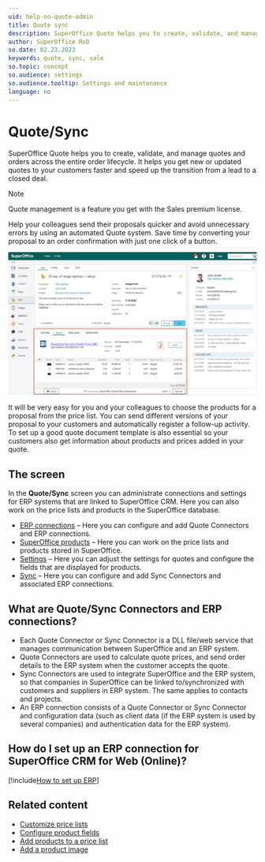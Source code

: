 ```yaml
---
uid: help-no-quote-admin
title: Quote sync
description: SuperOffice Quote helps you to create, validate, and manage quotes and orders across the entire order lifecycle.
author: SuperOffice RnD
so.date: 02.23.2023
keywords: quote, sync, sale
so.topic: concept
so.audience: settings
so.audience.tooltip: Settings and maintenance
language: no
---
```


# Quote/Sync

SuperOffice Quote helps you to create, validate, and manage quotes and orders across the entire order lifecycle. It helps you get new or updated quotes to your customers faster and speed up the transition from a lead to a closed deal.

> [!NOTE]
> Quote management is a feature you get with the Sales premium license.

Help your colleagues send their proposals quicker and avoid unnecessary errors by using an automated Quote system. Save time by converting your proposal to an order confirmation with just one click of a button.

![The Quote screen in Sales showing a quotation for John Smith -screenshot][img1]

It will be very easy for you and your colleagues to choose the products for a proposal from the price list. You can send different versions of your proposal to your customers and automatically register a follow-up activity. To set up a good quote document template is also essential so your customers also get information about products and prices added in your quote.

## The screen

In the **Quote/Sync** screen you can administrate connections and settings for ERP systems that are linked to SuperOffice CRM. Here you can also work on the price lists and products in the SuperOffice database.

* [ERP connections][1] – Here you can configure and add Quote Connectors and ERP connections.
* [SuperOffice products][2] – Here you can work on the price lists and products stored in SuperOffice.
* [Settings][3] – Here you can adjust the settings for quotes and configure the fields that are displayed for products.
* [Sync][4] – Here you can configure and add Sync Connectors and associated ERP connections.

## What are Quote/Sync Connectors and ERP connections?

* Each Quote Connector or Sync Connector is a DLL file/web service that manages communication between SuperOffice and an ERP system.
* Quote Connectors are used to calculate quote prices, and send order details to the ERP system when the customer accepts the quote.
* Sync Connectors are used to integrate SuperOffice and the ERP system, so that companies in SuperOffice can be linked to/synchronized with customers and suppliers in ERP system. The same applies to contacts and projects.
* An ERP connection consists of a Quote Connector or Sync Connector and configuration data (such as client data (if the ERP system is used by several companies) and authentication data for the ERP system).

## How do I set up an ERP connection for SuperOffice CRM for Web (Online)?

[!include[How to set up ERP](includes/set-up-erp.md)]

## Related content

* [Customize price lists][5]
* [Configure product fields][6]
* [Add products to a price list][7]
* [Add a product image][8]

<!-- Referenced links -->
[1]: quotesync-tab-erp-connections.md
[2]: product/index.md
[3]: product/configure.md
[4]: sync/index.md
[5]: product/add-price-list.md
[6]: product/configure.md
[7]: product/add-product-to-price-list.md
[8]: product/select-product-image.md

<!-- Referenced images -->
[img1]: media/quote-management.png

